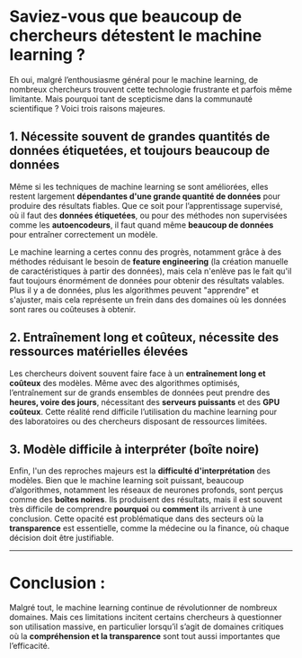 # Saviez-vous que beaucoup de chercheurs détestent le machine learning ?

Eh oui, malgré l’enthousiasme général pour le machine learning, de nombreux chercheurs trouvent cette technologie frustrante et parfois même limitante. Mais pourquoi tant de scepticisme dans la communauté scientifique ? Voici trois raisons majeures.

## 1. Nécessite souvent de **grandes quantités de données étiquetées**, et toujours **beaucoup de données**
Même si les techniques de machine learning se sont améliorées, elles restent largement **dépendantes d'une grande quantité de données** pour produire des résultats fiables. Que ce soit pour l’apprentissage supervisé, où il faut des **données étiquetées**, ou pour des méthodes non supervisées comme les **autoencodeurs**, il faut quand même **beaucoup de données** pour entraîner correctement un modèle. 

Le machine learning a certes connu des progrès, notamment grâce à des méthodes réduisant le besoin de **feature engineering** (la création manuelle de caractéristiques à partir des données), mais cela n'enlève pas le fait qu'il faut toujours énormément de données pour obtenir des résultats valables. Plus il y a de données, plus les algorithmes peuvent "apprendre" et s'ajuster, mais cela représente un frein dans des domaines où les données sont rares ou coûteuses à obtenir.

## 2. Entraînement long et coûteux, nécessite des ressources matérielles élevées
Les chercheurs doivent souvent faire face à un **entraînement long et coûteux** des modèles. Même avec des algorithmes optimisés, l’entraînement sur de grands ensembles de données peut prendre des **heures, voire des jours**, nécessitant des **serveurs puissants** et des **GPU coûteux**. Cette réalité rend difficile l’utilisation du machine learning pour des laboratoires ou des chercheurs disposant de ressources limitées. 

## 3. Modèle difficile à interpréter (boîte noire)
Enfin, l'un des reproches majeurs est la **difficulté d'interprétation** des modèles. Bien que le machine learning soit puissant, beaucoup d’algorithmes, notamment les réseaux de neurones profonds, sont perçus comme des **boîtes noires**. Ils produisent des résultats, mais il est souvent très difficile de comprendre **pourquoi** ou **comment** ils arrivent à une conclusion. Cette opacité est problématique dans des secteurs où la **transparence** est essentielle, comme la médecine ou la finance, où chaque décision doit être justifiable.

---
# Conclusion : 

Malgré tout, le machine learning continue de révolutionner de nombreux domaines. Mais ces limitations incitent certains chercheurs à questionner son utilisation massive, en particulier lorsqu’il s’agit de domaines critiques où la **compréhension et la transparence** sont tout aussi importantes que l’efficacité.
